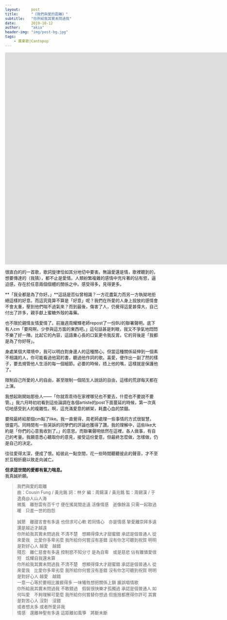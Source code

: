 ```yaml
---
layout:     post
title:      "《我們與愛的距離》"
subtitle:   "你所給我其實未問過我"
date:       2019-10-12
author:     "akia"
header-img: "img/post-bg.jpg"
tags:
    - 廣東歌|Cantopop
---
```


<iframe width="1665" height="699" src="https://www.youtube.com/embed/vjQYwZyb5ZY" frameborder="0" allow="accelerometer; autoplay; encrypted-media; gyroscope; picture-in-picture" allowfullscreen></iframe>


很直白的的一首歌，歌詞旋律恰如其分地切中要害。無論愛還是情，歌裡聽到的，想要傳達的（我猜），都不止是愛情。人類紛繁複雜的感情中充斥著的佔有慾，逼迫感，存在於任意兩個個體的關係之中。感受得多，見得更多。

**「我全都是為了你好。」**這話是否似曾相識？一方花盡氣力而另一方執拗地拒絕這樣的好意。而這究竟算不算是「好意」呢？我們在所愛的人身上投放的感情會不會太重，壓到他們喘不過氣來？而到最後，傷害了人，仍覺得這愛甚偉大，自己付出了許多，親手獻上蜜糖外殼的毒藥。

也不限於親情友情愛情了。前幾週周耀輝老師repost了一份BU的聯署聲明，底下有人cm「要飛啊，少參與這方面的東西吧。」這句話甚是刺眼，我又不爭氣地悶悶不樂了好一陣。比起它的內容，這語重心長的口氣更令我反胃。它的背後是「我都是為了你好呀」。

身處某個大環境中，我可以明白對身邊人的這種關心。但當這種關係延伸到一個素不相識的人，你可能看過他寫的書，聽過他作詞的歌。喜愛，便作出一副了然的樣子，要去規管他人生活的每一個細節。必要的時候，捂上他的嘴，這樣就是保護他了。

限制自己所愛的人的自由，甚至限制一個陌生人說話的自由，這樣的荒謬每天都在上演。

我想起剛開始那些人——「你就乖乖待在家裡哪兒也不要去，什麼也不要說不要管。」我六月時初初看到這些論調在各個artiste的post下面蔓延的時候，第一次真切地感受到人的複雜性。啊，這充滿愛意的綁架，耗盡心血的禁錮。

要飛最終給那個cm點了like。我一直覺得，周老師處理一些事情的方式很智慧，很靈巧。同時間有一些哭訴的同學們的評論也獲得了讚。我的理解中，這些like大約是「你們的心意我收到了。」的意思。而聯署聲明依然在這裡，各人做事，有自己的考量。我願意悉心聽取你的意見，接受這份愛意，但最終怎麼做，怎樣做，仍是自己的決定。

往往愛得太深，便成了恨。給彼此一點空間，花一些時間聽聽彼此的聲音，才不至於互相折磨以致走向滅亡。

**但求這世間的愛都有氣力喘息。**  
我真誠祈願。


>我們與愛的距離
><br/>
>曲：Cousin Fung / 黃兆銘
>詞：林夕
>編：周鍚漢 / 黃兆銘
>監：周錫漢 / 于逸堯@人山人海
><br/>
>微風　離愁雲有百千寸
>便在搖晃間走遠
>活像情感　逝像餘溫
>只需一起取過暖　只差一世的抱怨    
><br/>
>誠懇　離甜言會有多遠
>也但求可心軟
>若同情心　亦是情感
>摯愛離崇拜多遠　還是越近才越遠
><br/>
>你所給我其實未問過我
>不清不楚　想顯得偉大才甜蜜錯
>承認是個普通人
>從來愛我　比愛你多卑劣麼
>我所給你何嘗沒有差錯
>沒有你怎可聽到祝賀
>明明是對好心人
>越愛　越錯
><br/>
>殘忍　離仁慈會有多遠
>控制慾不知分寸
>是為自卑　或是慈悲
>佔有離憐愛很短　炫耀自我還未算
><br/>
>你所給我其實未問過我
>不清不楚　想顯得偉大才甜蜜錯
>承認是個普通人
>從來愛我　比愛你多卑劣麼
>我所給你何嘗沒有差錯
>沒有你怎可聽到祝賀
>明明是對好心人
>越愛　越錯
><br/>
>一意一心等於要相比誰捱得多
>一味犧牲想把關係上鎖
>誰誤唱情歌
><br/>
>你所給我其實未問過我
>不敢錯過　假裝很快樂才孤獨過
>承認是個普通人
>如何叫愛　不夠理解可愛麼
>我所給你何嘗替你想過
>但施捨都應得你許可
>其實是對苦心人
>沒對　沒錯
><br/>
>或者想太多
>或者所愛非我
><br/>
>情感　還離神聖有多遠
>這距離如風箏　將斷未斷